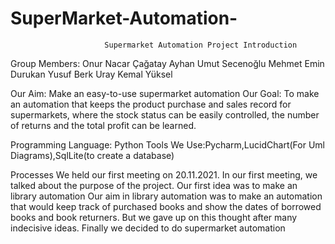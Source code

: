 # SuperMarket-Automation-
                         Supermarket Automation Project Introduction

Group Members:
Onur Nacar 
Çağatay Ayhan
Umut Secenoğlu
Mehmet Emin Durukan
Yusuf Berk Uray
Kemal Yüksel

Our Aim: Make an easy-to-use supermarket automation
Our Goal: To make an automation that keeps the product purchase and sales record for supermarkets, where the stock status can be easily controlled, the number of returns and the total profit can be learned.


Programming Language: Python
Tools We Use:Pycharm,LucidChart(For Uml Diagrams),SqlLite(to create a database)

Processes
We held our first meeting on 20.11.2021. In our first meeting, we talked about the purpose of the project. Our first idea was to make an library automation
Our aim in library automation was to make an automation that would keep track of purchased books and show the dates of borrowed books and book returners.
But we gave up on this thought after many indecisive ideas. Finally we decided to do supermarket automation


